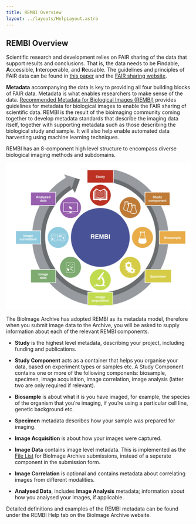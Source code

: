 ```yaml
---
title: REMBI Overview
layout: ../layouts/HelpLayout.astro
---
```


REMBI Overview
---------------------------------------

Scientific research and development relies on FAIR sharing of the data that support results and conclusions. That is, the data needs to be **F**indable, **A**ccessible, **I**nteroperable, and **R**eusable. The guidelines and principles of FAIR data can be found in [this paper](https://www.nature.com/articles/sdata201618) and the [FAIR sharing website](https://fairsharing.org/).

**Metadata** accompanying the data is key to providing all four building blocks of FAIR data. Metadata is what enables researchers to make sense of the data. [Recommended Metadata for Biological Images (REMBI)](https://doi.org/10.1038/s41592-021-01166-8) provides guidelines for metadata for biological images to enable the FAIR sharing of scientific data. REMBI is the result of the bioimaging community coming together to develop metadata standards that describe the imaging data itself, together with supporting metadata such as those describing the biological study and sample. It will also help enable automated data harvesting using machine learning techniques.

REMBI has an 8-component high level structure to encompass diverse biological imaging methods and subdomains.

![REMBI overview](../assets/rembi-fig.png)

The BioImage Archive has adopted REMBI as its metadata model, therefore when you submit image data to the Archive, you will be asked to supply information about each of the relevant REMBI components. 

* **Study** is the highest level metadata, describing your project, including funding and publications.

* **Study Component** acts as a container that helps you organise your data, based on experiment types or samples etc. A Study Component contains one or more of the following components: biosample, specimen, image acquisition, image correlation, image analysis (latter two are only required if relevant).

* **Biosample** is about what it is you have imaged, for example, the species of the organism that you’re imaging, if you’re using a particular cell line, genetic background etc. 

* **Specimen** metadata describes how your sample was prepared for imaging.

* **Image Acquisition** is about how your images were captured. 

* **Image Data** contains image level metadata. This is implemented as the [File List](/help-file-list) for BioImage Archive submissions, instead of a seperate component in the submission form. 

* **Image Correlation** is optional and contains metadata about correlating images from different modalities. 

* **Analysed Data**, includes **Image Analysis** metadata; information about how you analysed your images, if applicable.   

Detailed definitions and examples of the REMBI metadata can be found under the REMBI Help tab on the BioImage Archive website.
